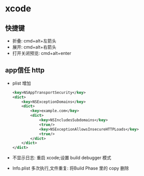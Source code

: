 # xcode

## 快捷键
- 折叠: cmd+alt+左箭头
- 展开: cmd+alt+右箭头
- 打开关闭预览: cmd+alt+enter

## app信任 http
- plist 增加
  ```xml
  <key>NSAppTransportSecurity</key>
  <dict>
      <key>NSExceptionDomains</key>
      <dict>
          <key>example.com</key>
          <dict>
              <key>NSIncludesSubdomains</key>
              <true/>
              <key>NSExceptionAllowsInsecureHTTPLoads</key>
              <true/>
          </dict>
      </dict>
  </dict>
  ```

- 不显示日志: 重启 xcode;设置 build debugger 模式
- Info.plist 多次执行,文件重复: 将Build Phase 里的 copy 删除